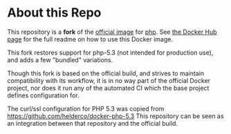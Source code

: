 # About this Repo

This repository is a **fork** of the [official image](https://docs.docker.com/docker-hub/official_repos/) for [php](https://registry.hub.docker.com/_/php/).
See [the Docker Hub page](https://registry.hub.docker.com/_/php/) for the full readme on how to use this Docker image.

This fork restores support for php-5.3 (not intended for production use), and adds a few "bundled" variations.

Though this fork is based on the official build, and strives to maintain compatibility with its workflow, it is in no
way part of the official Docker project, nor does it run any of the automated CI which the base project defines
configuration for.

The curl/ssl configuration for PHP 5.3 was copied from https://github.com/helderco/docker-php-5.3 This repository can
be seen as an integration between that repository and the official build.
